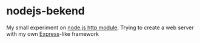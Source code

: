 # nodejs-bekend
My small experiment on [node.js http module](https://nodejs.org/api/http.html). Trying to create a web server
with my own [Express](https://github.com/expressjs/express)-like framework
